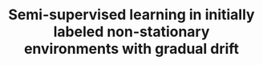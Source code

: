 ---
layout: publication
authors: 'K. B. Dyer and R. Polikar'
title: 'Semi-supervised learning in initially labeled non-stationary environments with gradual drift'
year: '2012'
conference: 'International Joint Conference on Neural Networks'
---